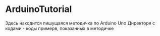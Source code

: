 # ArduinoTutorial
Здесь находится пишущаяся методичка по Arduino Uno
Директоря с кодами - коды примерв, показанных в методичке
